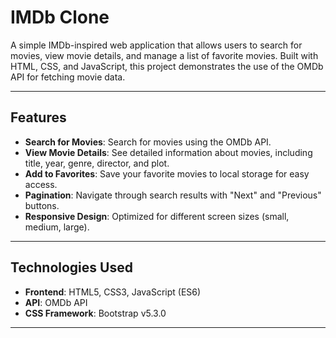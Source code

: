 # IMDb Clone

A simple IMDb-inspired web application that allows users to search for movies, view movie details, and manage a list of favorite movies. Built with HTML, CSS, and JavaScript, this project demonstrates the use of the OMDb API for fetching movie data.

---

## Features

- **Search for Movies**: Search for movies using the OMDb API.
- **View Movie Details**: See detailed information about movies, including title, year, genre, director, and plot.
- **Add to Favorites**: Save your favorite movies to local storage for easy access.
- **Pagination**: Navigate through search results with "Next" and "Previous" buttons.
- **Responsive Design**: Optimized for different screen sizes (small, medium, large).

---

## Technologies Used

- **Frontend**: HTML5, CSS3, JavaScript (ES6)
- **API**: OMDb API
- **CSS Framework**: Bootstrap v5.3.0

---
